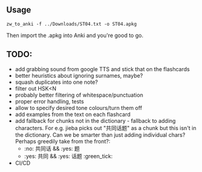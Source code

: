 ## Usage
```console
zw_to_anki -f ../Downloads/ST04.txt -o ST04.apkg
```
Then import the .apkg into Anki and you're good to go.

## TODO:
 - add grabbing sound from google TTS and stick that on the flashcards
 - better heuristics about ignoring surnames, maybe?
 - squash duplicates into one note?
 - filter out HSK<N
 - probably better filtering of whitespace/punctuation
 - proper error handling, tests
 - allow to specify desired tone colours/turn them off
 - add examples from the text on each flashcard
 - add fallback for chunks not in the dictionary - fallback to adding characters. For e.g. jieba picks out "共同话题" as a chunk but this isn't in the dictionary. Can we be smarter than just adding individual chars? Perhaps greedily take from the front?:
   - :no: 共同话 && :yes: 题
   - :yes: 共同 && :yes: 话题 :green_tick:
 - CI/CD